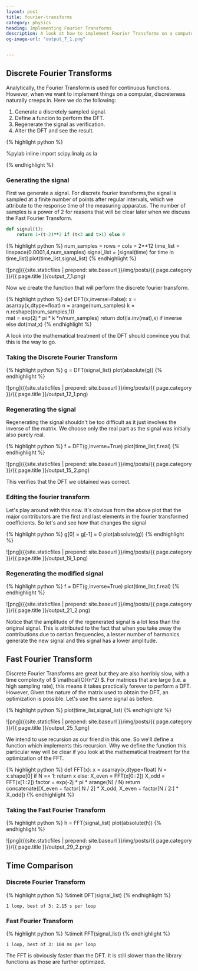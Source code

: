 ```yaml
---
layout: post
title: fourier-transforms
category: physics
heading: Implementing Fourier Transforms
description: A look at how to implement Fourier Transforms on a computer.
og-image-url: "output_7_1.png"


---
```



## Discrete Fourier Transforms
Analytically, the Fourier Transform is used for continuous functions. However, when we want to implement things on a computer, discreteness naturally creeps in. 
Here we do the following:
1. Generate a discretely sampled signal.
2. Define a funcion to perform the DFT.
3. Regenerate the signal as verification.
4. Alter the DFT and see the result.

{% highlight python %}

%pylab inline
import scipy.linalg as la

{% endhighlight %}

### Generating the signal

First we generate a signal. For discrete fourier transforms,the signal is sampled at a finite number of points after regular intervals, which we attribute to the response time of the measuring apparatus. The number of samples is a power of 2 for reasons that will be clear later when we discuss the Fast Fourier Transform.


<!-- {% highlight python %} -->
```ruby
def signal(t):
    return 1-(t-2)**2 if (t<3 and t>1) else 0
```
<!-- {% endhighlight %} -->

{% highlight python %}
num_samples = rows = cols = 2**12
time_list  = linspace(0.0001,4,num_samples)
signal_list = [signal(time) for time in time_list]
plot(time_list,signal_list)
{% endhighlight %}

![png]({{site.staticfiles | prepend: site.baseurl }}/img/posts/{{ page.category }}/{{ page.title }}/output_7_1.png)


Now we create the function that will perform the discrete fourier transform.

{% highlight python %}
def DFT(x,inverse=False):
    x = asarray(x,dtype=float)
    n = arange(num_samples)
    k = n.reshape((num_samples,1))        
    mat = exp(2j * pi * k *n/num_samples)
    return dot(la.inv(mat),x) if inverse else dot(mat,x)
{% endhighlight %}

A look into the mathematical treatment of the DFT should convince you that this is the way to go.

### Taking the Discrete Fourier Transform

{% highlight python %}
g = DFT(signal_list)
plot(absolute(g))
{% endhighlight %}

![png]({{site.staticfiles | prepend: site.baseurl }}/img/posts/{{ page.category }}/{{ page.title }}/output_12_1.png)


### Regenerating the signal

Regenerating the signal shouldn't be too difficult as it just involves the inverse of the matrix. We choose only the real part as the signal was initially also purely real.

{% highlight python %}
f = DFT(g,inverse=True)
plot(time_list,f.real)
{% endhighlight %}

![png]({{site.staticfiles | prepend: site.baseurl }}/img/posts/{{ page.category }}/{{ page.title }}/output_15_2.png)


This verifies that the DFT we obtained was correct.

### Editing the fourier transform

Let's play around with this now. It's obvious from the above plot that the major contributors are the first and last elements in the fourier transformed coefficients. So let's and see how that changes the signal

{% highlight python %}
g[0] = g[-1] =  0
plot(absolute(g))
{% endhighlight %}


![png]({{site.staticfiles | prepend: site.baseurl }}/img/posts/{{ page.category }}/{{ page.title }}/output_19_1.png)


### Regenerating the modified signal

{% highlight python %}
f = DFT(g,inverse=True)
plot(time_list,f.real)
{% endhighlight %}

![png]({{site.staticfiles | prepend: site.baseurl }}/img/posts/{{ page.category }}/{{ page.title }}/output_21_2.png)


Notice that the amplitude of the regenerated signal is a lot less than the original signal. This is attributed to the fact that when you take away the contributions due to certian frequencies, a lesser number of harmonics  generate the new signal and this signal has a lower amplitude.

## Fast Fourier Transform

Discrete Fourier Transforms are great but they are also horribly slow, with a time complexity of $ \mathcal{O}(n^2) $. For matrices that are large (i.e. a high sampling rate), this means it takes practically forever to perform a DFT. However, Given the nature of the matrix used to obtain the DFT, an optimization is possible. Let's use the same signal as before. 

{% highlight python %}
plot(time_list,signal_list)
{% endhighlight %}

![png]({{site.staticfiles | prepend: site.baseurl }}/img/posts/{{ page.category }}/{{ page.title }}/output_25_1.png)


We intend to use recursion as our friend in this one. So we'll define a function which implements this recursion. Why we define the function this particular way will be clear if you look at the mathematical treatment for the optimization of the FFT.

{% highlight python %}
def FFT(x):
    x = asarray(x,dtype=float)
    N = x.shape[0]
    if N == 1:
        return x
    else:
        X_even = FFT(x[0::2])
        X_odd = FFT(x[1::2])
        factor = exp(-2j * pi * arange(N) / N)
        return concatenate([X_even + factor[:N / 2] * X_odd, X_even + factor[N / 2:] * X_odd])
{% endhighlight %}

### Taking the Fast Fourier Transform

{% highlight python %}
h = FFT(signal_list)
plot(absolute(h))
{% endhighlight %}


![png]({{site.staticfiles | prepend: site.baseurl }}/img/posts/{{ page.category }}/{{ page.title }}/output_29_2.png)


## Time Comparison


### Discrete Fourier Transform


{% highlight python %}
%timeit DFT(signal_list) 
{% endhighlight %}

    1 loop, best of 3: 2.15 s per loop
    

### Fast Fourier Transform

{% highlight python %}
%timeit FFT(signal_list)
{% endhighlight %}

    1 loop, best of 3: 104 ms per loop
    

The FFT is obviously faster than the DFT. It is still slower than the library functions as those are further optimized.

